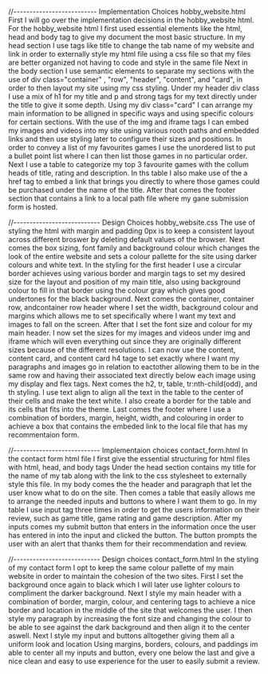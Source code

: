 //-------------------------- Implementation Choices hobby_website.html
First I will go over the implementation decisions in the hobby_website html.
For the hobby_website html I first used essential elements like the html, head and body tag to give my document the most basic structure.
In my head section I use tags like title to change the tab name of my website and link in order to externally style my html file using a css file so that my files are better organized not having to code and style in the same file
Next in the body section I use semantic elements to separate my sections with the use of div class="container" , "row", "header", "content", and "card",   in order to then layout my site using my css styling.
Under my header div class I use a mix of h1 for my title and p and strong tags for my text directly under the title to give it some depth.
Using my div class="card" I can arrange my main information to be alligned in specific ways and using specific colours for certain sections.
With the use of the img and iframe tags I can embed my images and videos into my site using various rooth paths and embedded links and then use styling later to configure their sizes and positions.
In order to convey a list of my favourites games I use the unordered list to put a bullet point list where I can then list those games in no particular order.
Next I use a table to categorize my top 3 favourite games with the collum heads of title, rating and description. In ths table I also make use of the a href tag to embed a link that brings you directly to where those games could be purchased under the name of the title.
After that comes the footer section that contains a link to a local path file where my gane submission form is hosted.

//--------------------------- Design Choices hobby_website.css
The use of styling the html with margin and padding 0px is to keep a consistent layout across different broswer by deleting default values of the browser.
Next comes the box sizing, font family and background colour which changes the look of the entire website and sets a colour pallette for the site using darker colours and white text.
In the styling for the first header I use a circular border achieves using various border and margin tags to set my desired size for the layout and position of my main title, also using background colour to fill in that border using the colour gray which gives good undertones for the black background.
Next comes the container, container row, andcontainer row header where I set the width, background colour and margins which allows me to set specifically where I want my text and images to fall on the screen.
After that I set the font size and colour for my main header.
I now set the sizes for my images and videos under img and iframe which will even everything out since they are originally different sizes because of the different resolutions.
I can now use the content, content card, and content card h4 tage to set exactly where I want my paragraphs and images go in relation to eactother allowing them to be in the same row and having their associated text directly below each image using my display and flex tags.
Next comes the h2, tr, table, tr:nth-child(odd), and th styling. I use text align to align all the text in the table to the center of their cells and make the text white. I also create a border for the table and its cells that fits into the theme.
Last comes the footer where I use a combination of borders, margin, height, width, and colouring in order to achieve a box that contains the embeded link to the local file that has my recommentaion form.

//--------------------------- Implementaion choices contact_form.html
In the contact form html file I first give the essential structuring for html files with html, head, and body tags
Under the head section contains my title for the name of my tab along with the link to the css stylesheet to externally style this file.
In my body comes the the header and paragraph that let the user know what to do on the site.
Then comes a table that easily allows me to arrange the needed inputs and buttons to where I want them to go.
In my table I use input tag three times in order to get the users information on their review, such as game title, game rating and game description.
After my inputs comes my submit button that enters in the information once the user has entered in into the input and clicked the button. The button prompts the user with an alert that thanks them for their recommendation and review.

//--------------------------- Design choices contact_form.html
In the styling of my contact form I opt to keep the same colour pallette of my main website in order to maintain the cohesion of the two sites.
First I set the background once again to black which I will later use lighter colours to compliment the darker background.
Next I style my main header with a combination of border, margin, colour, and centering tags to achieve a nice border and location in the middle of the site that welcomes the user.
I then style my paragraph by increasing the font size and changing the colour to be able to see against the dark background and then align it to the center aswell.
Next I style my input and buttons alltogether giving them all a uniform look and location
Using margins, borders, colours, and paddings im able to center all my inputs and button, every one below the last and give a nice clean and easy to use experience for the user to easily submit a review.



